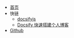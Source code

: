<!-- 右上角菜单栏 -->
* [首页](/)
* 快链
  * [docsifyjs](https://github.com/docsifyjs/docsify/)
  * [Docsify 快速搭建个人博客](https://www.nodejs.red/#/tools/docsify)
* [Github](https://github.com/Sogrey/Docsify-Template.git)